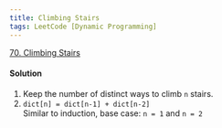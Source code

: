 ```yaml
---
title: Climbing Stairs
tags: LeetCode [Dynamic Programming]
---
```


[70. Climbing Stairs](https://leetcode.com/problems/climbing-stairs/)

#### Solution
1. Keep the number of distinct ways to climb `n` stairs.  
2. `dict[n] = dict[n-1] + dict[n-2]`  
Similar to induction, base case: `n = 1` and `n = 2`